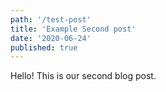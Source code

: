 ```yaml
---
path: '/test-post'
title: 'Example Second post'
date: '2020-06-24'
published: true
---
```


Hello! This is our second blog post.
